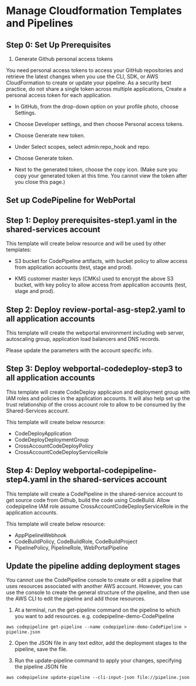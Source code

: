 # Manage Cloudformation Templates and Pipelines

## Step 0: Set Up Prerequisites

1. Generate Github personal access tokens

You need personal access tokens to access your GitHub repositories and retrieve the latest changes when you use the CLI, SDK, or AWS CloudFormation to create or update your pipeline. As a security best practice, do not share a single token across multiple applications, Create a personal access token for each application.

* In GitHub, from the drop-down option on your profile photo, choose Settings.

* Choose Developer settings, and then choose Personal access tokens.

* Choose Generate new token.

* Under Select scopes, select admin:repo_hook and repo.

* Choose Generate token.

* Next to the generated token, choose the copy icon. (Make sure you copy your generated token at this time. You cannot view the token after you close this page.)

## Set up CodePipeline for WebPortal

## Step 1: Deploy prerequisites-step1.yaml in the shared-services account
This template will create below resource and will be used by other templates:

* S3 bucket for CodePipeline artifacts, with bucket policy to allow access from application accounts (test, stage and prod).

* KMS customer master keys (CMKs) used to encrypt the above S3 bucket, with key policy to allow access from application accounts (test, stage and prod).

## Step 2: Deploy review-portal-asg-step2.yaml to all application accounts 
This template will create the webportal environment including web server, autoscaling group, application load balancers and DNS records.

Please update the parameters with the account specific info.

## Step 3: Deploy webportal-codedeploy-step3 to all application accounts
This template will create CodeDeploy applicaion and deployment group with IAM roles and policies in the application accounts. It will also help set up the trust relationship of the cross account role to allow to be consumed by the Shared-Services account. 

This template will create below resource:

* CodeDeployApplication
* CodeDeployDeploymentGroup
* CrossAccountCodeDeployPolicy
* CrossAccountCodeDeployServiceRole

## Step 4: Deploy webportal-codepipeline-step4.yaml in the shared-services account
This template will create a CodePipeline in the shared-service account to get source code from Github, build the code using CodeBuild. Allow codepipeline IAM role assume CrossAccountCodeDeployServiceRole in the application accounts.

This template will create below resource:
* AppPipelineWebhook
* CodeBuildPolicy, CodeBuildRole, CodeBuildProject
* PipelinePolicy, PipelineRole, WebPortalPipeline

## Update the pipeline adding deployment stages
You cannot use the CodePipeline console to create or edit a pipeline that uses resources associated with another AWS account. However, you can use the console to create the general structure of the pipeline, and then use the AWS CLI to edit the pipeline and add those resources.

1. At a terminal, run the get-pipeline command on the pipeline to which you want to add resources. e.g. codepipeline-demo-CodePipeline

```shell
aws codepipeline get-pipeline --name codepipeline-demo-CodePipeline > pipeline.json
```

2. Open the JSON file in any text editor, add the deployment stages to the pipeline, save the file.

3. Run the update-pipeline command to apply your changes, specifying the pipeline JSON file

```
aws codepipeline update-pipeline --cli-input-json file://pipeline.json
```
